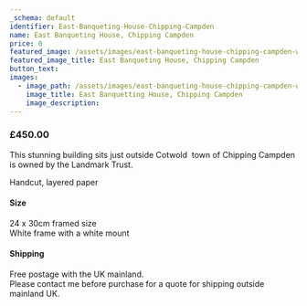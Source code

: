 ```yaml
---
_schema: default
identifier: East-Banqueting-House-Chipping-Campden
name: East Banqueting House, Chipping Campden
price: 0
featured_image: /assets/images/east-banqueting-house-chipping-campden-ws.jpg
featured_image_title: East Banqueting House, Chipping Campden
button_text:
images:
  - image_path: /assets/images/east-banqueting-house-chipping-campden-ws-1.jpg
    image_title: East Banquetting House, Chipping Campden
    image_description:
---
```

### **£450.00**

This stunning building sits just outside Cotwold&nbsp; town of Chipping Campden is owned by the Landmark Trust.

Handcut, layered paper

#### Size

24 x 30cm framed size<br>White frame with a white mount

#### Shipping

Free postage with the UK mainland.<br>Please contact me before purchase for a quote for shipping outside mainland UK.